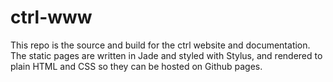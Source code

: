 # ctrl-www

This repo is the source and build for the ctrl website and documentation.
The static pages are written in Jade and styled with Stylus, and rendered to
plain HTML and CSS so they can be hosted on Github pages.